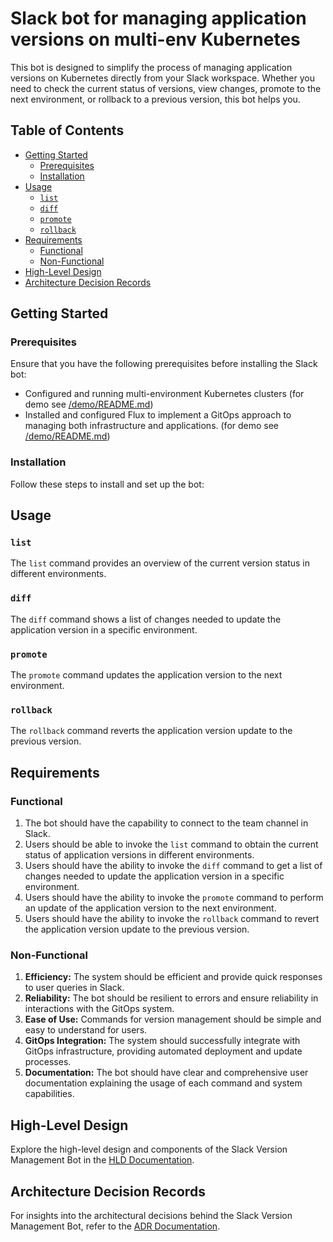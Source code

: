 # Slack bot for managing application versions on multi-env Kubernetes

This bot is designed to simplify the process of managing application versions on Kubernetes directly from your Slack workspace. Whether you need to check the current status of versions, view changes, promote to the next environment, or rollback to a previous version, this bot helps you.

## Table of Contents

- [Getting Started](#getting-started)
  - [Prerequisites](#prerequisites)
  - [Installation](#installation)
- [Usage](#usage)
  - [`list`](#list)
  - [`diff`](#diff)
  - [`promote`](#promote)
  - [`rollback`](#rollback)
- [Requirements](#requirements)
  - [Functional](#functional)
  - [Non-Functional](#non-functional)
- [High-Level Design](#high-level-design)
- [Architecture Decision Records](#architecture-decision-records)

## Getting Started

### Prerequisites

Ensure that you have the following prerequisites before installing the Slack bot:

- Configured and running multi-environment Kubernetes clusters (for demo see [/demo/README.md](./demo/README.md))
- Installed and configured Flux to implement a GitOps approach to managing both infrastructure and applications. (for demo see [/demo/README.md](./demo/README.md))

### Installation

Follow these steps to install and set up the bot:

## Usage

### `list`

The `list` command provides an overview of the current version status in different environments.

### `diff`

The `diff` command shows a list of changes needed to update the application version in a specific environment.

### `promote`

The `promote` command updates the application version to the next environment.

### `rollback`

The `rollback` command reverts the application version update to the previous version.

## Requirements

### Functional

1. The bot should have the capability to connect to the team channel in Slack.
2. Users should be able to invoke the `list` command to obtain the current status of application versions in different environments.
3. Users should have the ability to invoke the `diff` command to get a list of changes needed to update the application version in a specific environment.
4. Users should have the ability to invoke the `promote` command to perform an update of the application version to the next environment.
5. Users should have the ability to invoke the `rollback` command to revert the application version update to the previous version.

### Non-Functional

1. **Efficiency:** The system should be efficient and provide quick responses to user queries in Slack.
2. **Reliability:** The bot should be resilient to errors and ensure reliability in interactions with the GitOps system.
3. **Ease of Use:** Commands for version management should be simple and easy to understand for users.
4. **GitOps Integration:** The system should successfully integrate with GitOps infrastructure, providing automated deployment and update processes.
5. **Documentation:** The bot should have clear and comprehensive user documentation explaining the usage of each command and system capabilities.

## High-Level Design

Explore the high-level design and components of the Slack Version Management Bot in the [HLD Documentation](./HPD.md).

## Architecture Decision Records

For insights into the architectural decisions behind the Slack Version Management Bot, refer to the [ADR Documentation](./ADR.md).
